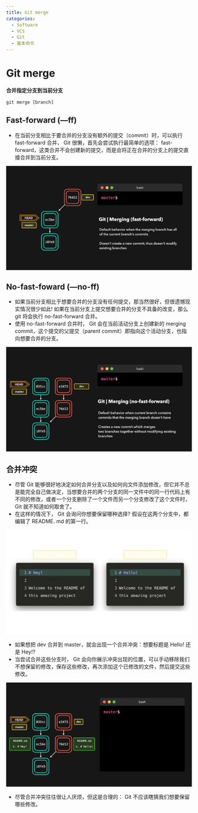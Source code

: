 ```yaml
---
title: Git merge
categories:
  - Software
  - VCS
  - Git
  - 基本命令
---
```

# Git merge

**合并指定分支到当前分支**

```shell
git merge [branch]
```

## Fast-forward (—ff)

- 在当前分支相比于要合并的分支没有额外的提交（commit）时，可以执行 fast-forward 合并， Git 很懒，首先会尝试执行最简单的选项： fast-forward，这类合并不会创建新的提交，而是会将正在合并的分支上的提交直接合并到当前分支。

![](https://raw.githubusercontent.com/LuShan123888/Files/main/Pictures/2020-12-10-0a0431c992211561f14ee66f1cf0ea89.gif)

## No-fast-foward (—no-ff)

- 如果当前分支相比于想要合并的分支没有任何提交，那当然很好，但很遗憾现实情况很少如此! 如果在当前分支上提交想要合并的分支不具备的改变，那么 git 将会执行 no-fast-forward 合并。
- 使用 no-fast-forward 合并时， Git 会在当前活动分支上创建新的 merging commit，这个提交的父提交（parent commit）即指向这个活动分支，也指向想要合并的分支。

![](https://raw.githubusercontent.com/LuShan123888/Files/main/Pictures/2020-12-10-d5be0dfa20f8a7c57f99f2b48b521bda.gif)

## 合并冲突

- 尽管 Git 能够很好地决定如何合并分支以及如何向文件添加修改，但它并不总是能完全自己做决定，当想要合并的两个分支的同一文件中的同一行代码上有不同的修改，或者一个分支删除了一个文件而另一个分支修改了这个文件时， Git 就不知道如何取舍了。
- 在这样的情况下， Git 会询问你想要保留哪种选择? 假设在这两个分支中，都编辑了 README. md 的第一行。

![](https://raw.githubusercontent.com/LuShan123888/Files/main/Pictures/2020-12-10-6f061d950a7b02084d40e06b1e4b74d5552cc8cc.jpeg)

- 如果想把 dev 合并到 master，就会出现一个合并冲突：想要标题是 Hello! 还是 Hey!?
- 当尝试合并这些分支时， Git 会向你展示冲突出现的位置，可以手动移除我们不想保留的修改，保存这些修改，再次添加这个已修改的文件，然后提交这些修改。

![](https://raw.githubusercontent.com/LuShan123888/Files/main/Pictures/2020-12-10-2a8ce9f5e3f32b399cca693f38418e65.gif)

- 尽管合并冲突往往很让人厌烦，但这是合理的： Git 不应该瞎猜我们想要保留哪些修改。